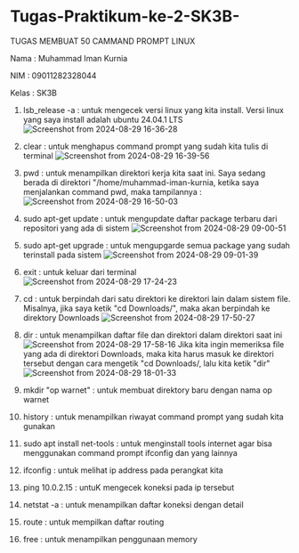 # Tugas-Praktikum-ke-2-SK3B-
TUGAS MEMBUAT 50 CAMMAND PROMPT LINUX

Nama  : Muhammad Iman Kurnia

NIM   : 09011282328044

Kelas : SK3B

1. lsb_release -a : untuk mengecek versi linux yang kita install. Versi linux yang saya install adalah ubuntu 24.04.1 LTS
   ![Screenshot from 2024-08-29 16-36-28](https://github.com/user-attachments/assets/67500b48-ed32-4ae5-9c3d-b941a0bc769a)
   
2. clear : untuk menghapus command prompt yang sudah kita tulis di terminal
   ![Screenshot from 2024-08-29 16-39-56](https://github.com/user-attachments/assets/c9b4bc72-a8c5-4bc2-ab82-1ee0959348d1)
   
3. pwd : untuk menampilkan direktori kerja kita saat ini. Saya sedang berada di direktori "/home/muhammad-iman-kurnia, ketika saya menjalankan command       pwd, maka tampilannya :
   ![Screenshot from 2024-08-29 16-50-03](https://github.com/user-attachments/assets/11f1b132-7301-4176-a7e3-e66d55426fd7)
5. sudo apt-get update : untuk mengupdate daftar package terbaru dari repositori yang ada di sistem
![Screenshot from 2024-08-29 09-00-51](https://github.com/user-attachments/assets/7e5e9cff-06d4-499e-b648-6d90961ced8f)
6. sudo apt-get upgrade : untuk mengupgarde semua package yang sudah terinstall pada sistem
![Screenshot from 2024-08-29 09-01-39](https://github.com/user-attachments/assets/8744f083-8ada-4e46-a7de-2e316b5383fc)
7. exit : untuk keluar dari terminal
![Screenshot from 2024-08-29 17-24-23](https://github.com/user-attachments/assets/59745798-e590-49b2-bb1e-0c2046e416b8)
8. cd : untuk berpindah dari satu direktori ke direktori lain dalam sistem file. Misalnya, jika saya ketik "cd Downloads/", maka akan berpindah ke direktory Downloads
![Screenshot from 2024-08-29 17-50-27](https://github.com/user-attachments/assets/998cd633-0b39-4f01-88b6-45950f2b0962)
9. dir : untuk menampilkan daftar file dan direktori dalam direktori saat ini
![Screenshot from 2024-08-29 17-58-16](https://github.com/user-attachments/assets/a0d3a947-d847-45e9-8db9-78cec9524444)
Jika kita ingin memeriksa file yang ada di direktori Downloads, maka kita harus masuk ke direktori tersebut dengan cara mengetik "cd Downloads/, lalu kita ketik "dir"
![Screenshot from 2024-08-29 18-01-33](https://github.com/user-attachments/assets/e05cd729-8f72-4460-a1be-c0aa549adf2b)
14. mkdir "op warnet" : untuk membuat direktory baru dengan nama op warnet
15. history : untuk menampilkan riwayat command prompt yang sudah kita gunakan
16. sudo apt install net-tools : untuk menginstall tools internet agar bisa menggunakan command prompt ifconfig dan yang lainnya
17. ifconfig : untuk melihat ip address pada perangkat kita
18. ping 10.0.2.15 : untuK mengecek koneksi pada ip tersebut
19. netstat -a : untuk menampilkan daftar koneksi dengan detail
20. route : untuk mempilkan daftar routing
21. free : untuk menampilkan penggunaan memory
